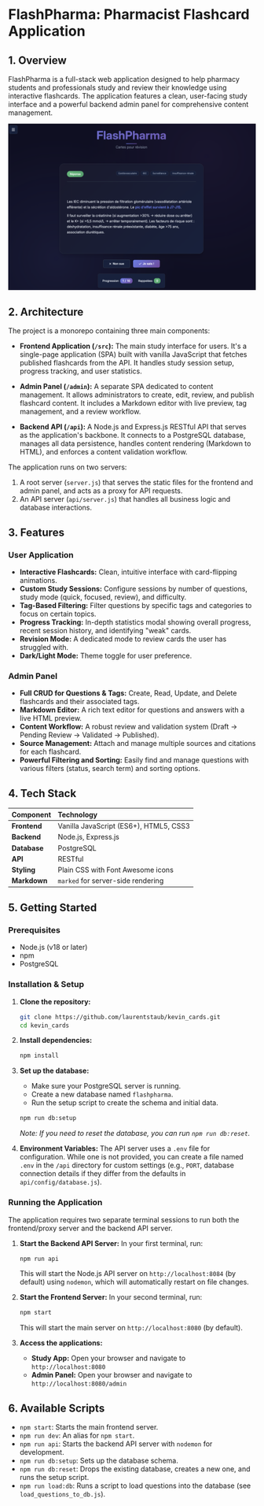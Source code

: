 # FlashPharma: Pharmacist Flashcard Application

## 1. Overview

FlashPharma is a full-stack web application designed to help pharmacy students and professionals study and review their knowledge using interactive flashcards. The application features a clean, user-facing study interface and a powerful backend admin panel for comprehensive content management.

![Flashcards Screen](flashcards_screen.png)

## 2. Architecture

The project is a monorepo containing three main components:

*   **Frontend Application (`/src`):** The main study interface for users. It's a single-page application (SPA) built with vanilla JavaScript that fetches published flashcards from the API. It handles study session setup, progress tracking, and user statistics.

*   **Admin Panel (`/admin`):** A separate SPA dedicated to content management. It allows administrators to create, edit, review, and publish flashcard content. It includes a Markdown editor with live preview, tag management, and a review workflow.

*   **Backend API (`/api`):** A Node.js and Express.js RESTful API that serves as the application's backbone. It connects to a PostgreSQL database, manages all data persistence, handles content rendering (Markdown to HTML), and enforces a content validation workflow.

The application runs on two servers:
1.  A root server (`server.js`) that serves the static files for the frontend and admin panel, and acts as a proxy for API requests.
2.  An API server (`api/server.js`) that handles all business logic and database interactions.

## 3. Features

### User Application
- **Interactive Flashcards:** Clean, intuitive interface with card-flipping animations.
- **Custom Study Sessions:** Configure sessions by number of questions, study mode (quick, focused, review), and difficulty.
- **Tag-Based Filtering:** Filter questions by specific tags and categories to focus on certain topics.
- **Progress Tracking:** In-depth statistics modal showing overall progress, recent session history, and identifying "weak" cards.
- **Revision Mode:** A dedicated mode to review cards the user has struggled with.
- **Dark/Light Mode:** Theme toggle for user preference.

### Admin Panel
- **Full CRUD for Questions & Tags:** Create, Read, Update, and Delete flashcards and their associated tags.
- **Markdown Editor:** A rich text editor for questions and answers with a live HTML preview.
- **Content Workflow:** A robust review and validation system (Draft -> Pending Review -> Validated -> Published).
- **Source Management:** Attach and manage multiple sources and citations for each flashcard.
- **Powerful Filtering and Sorting:** Easily find and manage questions with various filters (status, search term) and sorting options.

## 4. Tech Stack

| Component | Technology |
| :--- | :--- |
| **Frontend** | Vanilla JavaScript (ES6+), HTML5, CSS3 |
| **Backend** | Node.js, Express.js |
| **Database** | PostgreSQL |
| **API** | RESTful |
| **Styling** | Plain CSS with Font Awesome icons |
| **Markdown** | `marked` for server-side rendering |

## 5. Getting Started

### Prerequisites
- Node.js (v18 or later)
- npm
- PostgreSQL

### Installation & Setup

1.  **Clone the repository:**
    ```bash
    git clone https://github.com/laurentstaub/kevin_cards.git
    cd kevin_cards
    ```

2.  **Install dependencies:**
    ```bash
    npm install
    ```

3.  **Set up the database:**
    - Make sure your PostgreSQL server is running.
    - Create a new database named `flashpharma`.
    - Run the setup script to create the schema and initial data.
    ```bash
    npm run db:setup
    ```
    *Note: If you need to reset the database, you can run `npm run db:reset`.*

4.  **Environment Variables:**
    The API server uses a `.env` file for configuration. While one is not provided, you can create a file named `.env` in the `/api` directory for custom settings (e.g., `PORT`, database connection details if they differ from the defaults in `api/config/database.js`).

### Running the Application

The application requires two separate terminal sessions to run both the frontend/proxy server and the backend API server.

1.  **Start the Backend API Server:**
    In your first terminal, run:
    ```bash
    npm run api
    ```
    This will start the Node.js API server on `http://localhost:8084` (by default) using `nodemon`, which will automatically restart on file changes.

2.  **Start the Frontend Server:**
    In your second terminal, run:
    ```bash
    npm start
    ```
    This will start the main server on `http://localhost:8080` (by default).

3.  **Access the applications:**
    - **Study App:** Open your browser and navigate to `http://localhost:8080`
    - **Admin Panel:** Open your browser and navigate to `http://localhost:8080/admin`

## 6. Available Scripts

- `npm start`: Starts the main frontend server.
- `npm run dev`: An alias for `npm start`.
- `npm run api`: Starts the backend API server with `nodemon` for development.
- `npm run db:setup`: Sets up the database schema.
- `npm run db:reset`: Drops the existing database, creates a new one, and runs the setup script.
- `npm run load:db`: Runs a script to load questions into the database (see `load_questions_to_db.js`).
